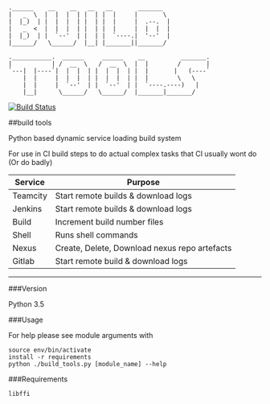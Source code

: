 ```
.______    __    __   __   __       _______
|   _  \  |  |  |  | |  | |  |     |       \
|  |_)  | |  |  |  | |  | |  |     |  .--.  |
|   _  <  |  |  |  | |  | |  |     |  |  |  |
|  |_)  | |  `--'  | |  | |  `----.|  '--'  |
|______/   \______/  |__| |_______||_______/

.___________.  ______     ______    __          _______.
|           | /  __  \   /  __  \  |  |        /       |
`---|  |----`|  |  |  | |  |  |  | |  |       |   (----`
    |  |     |  |  |  | |  |  |  | |  |        \   \
    |  |     |  `--'  | |  `--'  | |  `----.----)   |
    |__|      \______/   \______/  |_______|_______/
```  

[![Build Status](https://travis-ci.org/AlexsJones/build_tools.svg?branch=master)](https://travis-ci.org/AlexsJones/build_tools)

##build tools

Python based dynamic service loading build system

For use in CI build steps to do actual complex tasks that CI usually wont do (Or do badly)

| Service | Purpose |
|---------|-----------------------------------------------|
| Teamcity| Start remote builds & download logs           |
| Jenkins | Start remote builds & download logs           |
| Build   | Increment build  number files                 |
| Shell   | Runs shell commands                           |
| Nexus   | Create, Delete, Download nexus repo artefacts |
| Gitlab  | Start remote build & download logs            |
---
###Version

Python 3.5

###Usage

For help please see module arguments with 

```
source env/bin/activate
install -r requirements
python ./build_tools.py [module_name] --help

```

###Requirements
```
libffi 
